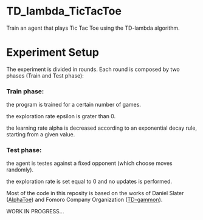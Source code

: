 # TD_lambda_TicTacToe
Train an agent that plays Tic Tac Toe using the TD-lambda algorithm.


# Experiment Setup
The experiment is divided in rounds. Each round is composed by two phases (Train and Test phase):
### Train phase:
the program is trained for a certain number of games.

the exploration rate epsilon is grater than 0.

the learning rate alpha is decreased according to an exponential decay rule, starting from a given value.
### Test phase:
the agent is testes against a fixed opponent (which choose moves randomly).

the exploration rate is set equal to 0 and no updates is performed.



Most of the code in this reposity is based on the works of Daniel Slater ([AlphaToe](https://github.com/DanielSlater/AlphaToe)) and
Fomoro Company Organization ([TD-gammon](https://github.com/fomorians/td-gammon)).


WORK IN PROGRESS...

